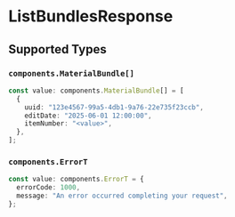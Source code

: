 # ListBundlesResponse


## Supported Types

### `components.MaterialBundle[]`

```typescript
const value: components.MaterialBundle[] = [
  {
    uuid: "123e4567-99a5-4db1-9a76-22e735f23ccb",
    editDate: "2025-06-01 12:00:00",
    itemNumber: "<value>",
  },
];
```

### `components.ErrorT`

```typescript
const value: components.ErrorT = {
  errorCode: 1000,
  message: "An error occurred completing your request",
};
```

